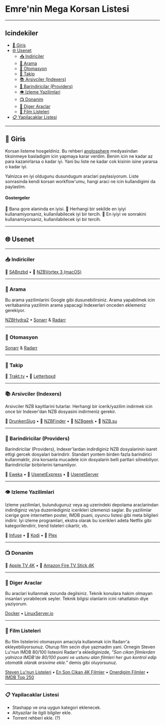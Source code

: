 # Emre'nin Mega Korsan Listesi

---

## Icindekiler

- [👋 Giris](#giris)
- [🌐 Usenet](#usenet)
  - [📥 Indiriciler](#indiriciler)
  - [🔎 Arama](#arama)
  - [🤖 Otomasyon](#otomasyon)
  - [📒 Takip](#takip)
  - [📚 Arsivciler (Indexers)](#arsivciler-indexers)
  - [🏦 Barindiricilar (Providers)](#barindiricilar-providers)
  - [👁️ Izleme Yazilimlari](#Izleme-Yazilimlari)
  - [📺 Donanim](#donanim)
  - [🧰 Diger Araclar](#diger-araclar)
  - [🍿 Film Listeleri](#film-listeleri)
- [📋 Yapilacaklar Listesi](#yapilacaklar-listesi)

---

## 👋 Giris

Korsan listeme hosgeldiniz. Bu rehberi [anglosphere](https://en.wikipedia.org/wiki/Anglosphere) medyasindan tiksinmeye basladigim icin yapmaya karar verdim. Benim icin ne kadar az para kazanirlarsa o kadar iyi. Yani bu liste ne kadar cok kisinin isine yararsa o kadar iyi.

Yalnizca en iyi oldugunu dusundugum araclari paylasiyorum. Liste sonrasinda kendi korsan workflow'umu, hangi araci ne icin kullandigimi da paylastim.

#### Gostergeler

🥇 Bana gore alaninda en iyisi.
🥈 Herhangi bir sekilde en iyiyi kullanamiyorsaniz, kullanilabilecek iyi bir tercih.
🥉 En iyiyi ve sonrakini kullanamiyorsaniz, kullanilabilecek iyi bir tercih.

---

## 🌐 Usenet

---

### 📥 Indiriciler

🥇 [SABnzbd](https://github.com/sabnzbd/sabnzbd) • 🥉 [NZBVortex 3 (macOS)](https://www.nzbvortex.com/landing/)

---

### 🔎 Arama

Bu arama yazilimlarini Google gibi dusunebilirsiniz. Arama yapabilmek icin veritabanina yazilimin arama yapacagi Indexerlari onceden eklemeniz gerekiyor.

[NZBHydra2](https://github.com/theotherp/nzbhydra2) • [Sonarr](https://github.com/Sonarr/Sonarr) & [Radarr](https://github.com/Radarr/Radarr)

---

### 🤖 Otomasyon

[Sonarr](https://github.com/Sonarr/Sonarr>) & [Radarr](https://github.com/Radarr/Radarr)

---

### 📒 Takip

🥇 [Trakt.tv](https://trakt.tv/) • 🥈 [Letterboxd](https://letterboxd.com)

---

### 📚 Arsivciler (Indexers)

Arsivciler NZB kayitlarini tutarlar. Herhangi bir icerik/yazilim indirmek icin once bir Indexer'dan NZB dosyasini indirmeniz gerekir.

🥇 [DrunkenSlug](https://drunkenslug.com/) • 🥈 [NZBFinder](https://nzbfinder.ws/register?ref=205634) • 🥈 [NZBgeek](https://nzbgeek.info/) • 🥉 [NZB.su](https://nzb.su/)

---

### 🏦 Barindiricilar (Providers)

Barindiricilar (Providers), Indexer'lardan indirdiginiz NZB dosyalarinin isaret ettigi gercek dosyalari barindirir. Standart yontem birden fazla barindirici kullanmaktir, zira korsanla mucadele icin dosyalarin belli partlari silinebiliyor. Barindiricilar birbirlerini tamamliyor.

🥇 [Eweka](https://www.eweka.nl/en) • 🥈 [UsenetExpress](https://www.usenetexpress.com/) • 🥈 [UsenetServer](https://www.usenetserver.com/)

---

### 👁️ Izleme Yazilimlari

Izleme yazilimlari, bulundugunuz veya ag uzerindeki depolama araclarindan indirdiginiz ve/ya duzenlediginiz icerikleri izlemenizi saglar. Bu yazilimlar icerige gore internetten poster, IMDB puani, oyuncu listesi gibi meta bilgileri indirir. Iyi izleme programlari, ekstra olarak bu icerikleri adeta Netflix gibi kategorilendirir, trend listeleri cikartir, vb.

🥇 [Infuse](https://firecore.com/infuse/) • 🥈 [Kodi](https://kodi.tv/) • 🥈 [Plex](https://www.plex.tv)

---

### 📺 Donanim

🥇 [Apple TV 4K](https://www.apple.com/apple-tv-4k/) • 🥈 [Amazon Fire TV Stick 4K](https://www.amazon.com/Fire-TV-Stick-4K-with-Alexa-Voice-Remote/dp/B079QHML21)

---

### 🧰 Diger Araclar

Bu araclari kullanmak zorunda degilsiniz. Teknik konulara hakim olmayan insanlari yorabilecek seyler. Teknik bilgisi olanlarin icini rahatlatsin diye yaziyorum.

[Docker](https://www.docker.com) • [LinuxServer.io](https://fleet.linuxserver.io)

---

### 🍿 Film Listeleri

Bu film listelerini otomasyon amaciyla kullanmak icin Radarr'a ekleyebiliyorsunuz. Oturup film secin diye yazmadim yani. Ornegin Steven Lu'nun IMDB 80/100 listesini Radarr'a eklediginizde, _"Son cikan filmlerden yalnizca IMDB'de 80/100 puani ve ustunu alan filmleri her gun kontrol edip otomatik olarak arsivime ekle."_ demis gibi oluyorsunuz.

[Steven Lu'nun Listeleri](https://github.com/sjlu/popular-movies) • [En Son Cikan 4K Filmler](https://trakt.tv/users/giladg/lists/latest-4k-releases?sort=added,asc) • [Onerdigim Filmler](https://trakt.tv/users/emrecaydin/lists/my-recommendations?display=movie&sort=added,asc) • [IMDB Top 250](https://trakt.tv/users/mmounirou/lists/imdb-top-250-movies?sort=rank,asc)

---

### 📋 Yapilacaklar Listesi

- Stashapp ve ona uygun kategori eklenecek.
- Altyazilar ile ilgili bilgiler ekle.
- Torrent rehberi ekle. (?)
